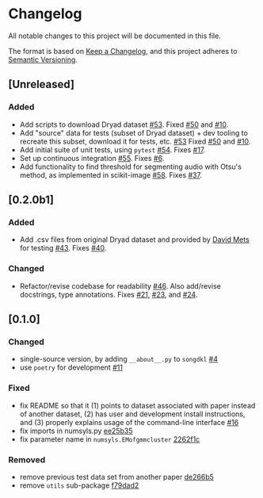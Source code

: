 # Changelog
All notable changes to this project will be documented in this file.

The format is based on [Keep a Changelog](https://keepachangelog.com/en/1.0.0/),
and this project adheres to [Semantic Versioning](https://semver.org/spec/v2.0.0.html).

## [Unreleased]
### Added
- Add scripts to download Dryad dataset
  [#53](https://github.com/NickleDave/songdkl/pull/53).
  Fixed [#50](https://github.com/NickleDave/songdkl/issues/50)
  and [#10](https://github.com/NickleDave/songdkl/issues/10).
- Add "source" data for tests (subset of Dryad dataset) +
  dev tooling to recreate this subset, download it for tests,
  etc. [#53](https://github.com/NickleDave/songdkl/pull/53)
  Fixed [#50](https://github.com/NickleDave/songdkl/issues/50)
  and [#10](https://github.com/NickleDave/songdkl/issues/10).
- Add initial suite of unit tests, using `pytest`
  [#54](https://github.com/NickleDave/songdkl/pull/54).
  Fixes [#17](https://github.com/NickleDave/songdkl/issues/17).
- Set up continuous integration
  [#55](https://github.com/NickleDave/songdkl/pull/55).
  Fixes [#6](https://github.com/NickleDave/songdkl/issues/6).
- Add functionality to find threshold for segmenting audio with 
  Otsu's method, as implemented in scikit-image
  [#58](https://github.com/NickleDave/songdkl/pull/58).
  Fixes [#37](https://github.com/NickleDave/songdkl/issues/37).

## [0.2.0b1]
### Added
- Add .csv files from original Dryad dataset
  and provided by [David Mets](https://github.com/dgmets) for testing
  [#43](https://github.com/NickleDave/songdkl/pull/43).
  Fixes [#40](https://github.com/NickleDave/songdkl/issues/40).

### Changed
- Refactor/revise codebase for readability
  [#46](https://github.com/NickleDave/songdkl/pull/46).
  Also add/revise docstrings, type annotations.
  Fixes [#21](https://github.com/NickleDave/songdkl/issues/21),
  [#23](https://github.com/NickleDave/songdkl/issues/23),
  and [#24](https://github.com/NickleDave/songdkl/issues/24).

## [0.1.0]
### Changed
- single-source version, by adding `__about__.py` to `songdkl`
  [#4](https://github.com/NickleDave/songdkl/pull/4)
- use `poetry` for development
  [#11](https://github.com/NickleDave/songdkl/pull/11)

### Fixed
- fix README so that it (1) points to dataset associated with paper 
  instead of another dataset, (2) has user and development install 
  instructions, and (3) properly explains usage of the command-line 
  interface
  [#16](https://github.com/NickleDave/songdkl/pull/16)
- fix imports in numsyls.py
  [ee25b35](https://github.com/NickleDave/songdkl/commit/ee25b359b05e492a455721e109f3b4514b03c4f9)
- fix parameter name in `numsyls.EMofgmmcluster`
  [2262f1c](https://github.com/NickleDave/songdkl/commit/2262f1c4a72aced20d6234b4bf846725f3160d7e)

### Removed
- remove previous test data set from another paper
  [de266b5](https://github.com/NickleDave/songdkl/commit/de266b5040b217bc4d9d123eda7776dd57c2c159)
- remove `utils` sub-package
  [f79dad2](https://github.com/NickleDave/songdkl/commit/f79dad28cba601dd1cf1085b980ead8edf35f144)
